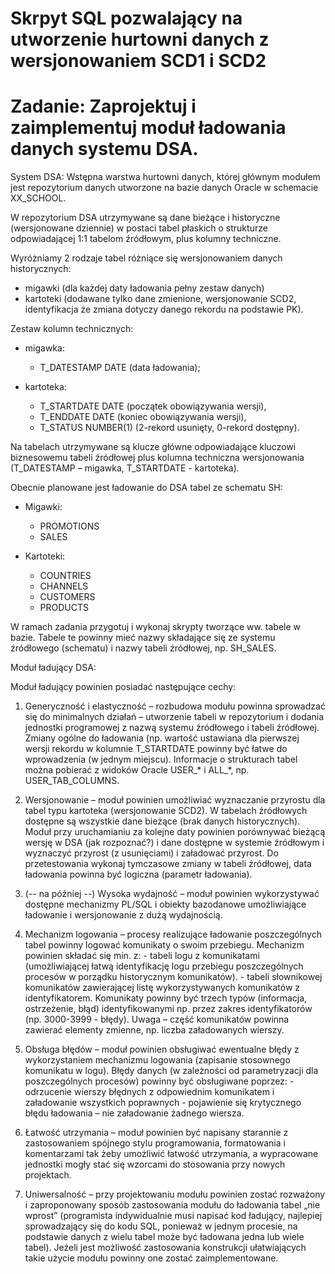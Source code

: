 # Skrpyt SQL pozwalający na utworzenie hurtowni danych z wersjonowaniem SCD1 i SCD2

# Zadanie: Zaprojektuj i zaimplementuj moduł ładowania danych systemu DSA.

System DSA:
Wstępna warstwa hurtowni danych, której głównym modułem jest repozytorium danych utworzone na bazie danych Oracle w schemacie XX_SCHOOL.

W repozytorium DSA utrzymywane są dane bieżące i historyczne (wersjonowane dziennie) w postaci tabel płaskich o strukturze odpowiadającej 1:1 tabelom źródłowym, plus kolumny techniczne. 

Wyróżniamy 2 rodzaje tabel różniące się wersjonowaniem danych historycznych: 
- migawki (dla każdej daty ładowania pełny zestaw danych)
- kartoteki (dodawane tylko dane zmienione, wersjonowanie SCD2, identyfikacja że zmiana dotyczy danego rekordu na podstawie PK). 

Zestaw kolumn technicznych: 
- migawka: 
	- T_DATESTAMP DATE (data ładowania); 

- kartoteka: 
	- T_STARTDATE DATE (początek obowiązywania wersji), 
	- T_ENDDATE DATE (koniec obowiązywania wersji), 
	- T_STATUS NUMBER(1) (2-rekord usunięty, 0-rekord dostępny). 

Na tabelach utrzymywane są klucze główne odpowiadające kluczowi biznesowemu tabeli źródłowej plus kolumna techniczna wersjonowania (T_DATESTAMP – migawka, T_STARTDATE - kartoteka).

Obecnie planowane jest ładowanie do DSA tabel ze schematu SH:

* Migawki:
	- PROMOTIONS
	- SALES

* Kartoteki:
	- COUNTRIES
	- CHANNELS
	- CUSTOMERS
	- PRODUCTS

W ramach zadania przygotuj i wykonaj skrypty tworzące ww. tabele w bazie. Tabele te  powinny mieć nazwy składające się ze systemu źródłowego (schematu) i nazwy tabeli źródłowej, np. SH_SALES.

Moduł ładujący DSA:

Moduł ładujący powinien posiadać następujące cechy:

1. Generyczność i elastyczność – rozbudowa modułu powinna sprowadzać się do minimalnych działań – utworzenie tabeli w repozytorium i dodania jednostki programowej z nazwą systemu źródłowego i tabeli źródłowej. Zmiany ogólne do ładowania (np. wartość ustawiana dla pierwszej wersji rekordu w kolumnie T_STARTDATE powinny być łatwe do wprowadzenia (w jednym miejscu). Informacje o strukturach tabel można pobierać z widoków Oracle USER_* i ALL_*, np. USER_TAB_COLUMNS.

2. Wersjonowanie – moduł powinien umożliwiać wyznaczanie przyrostu dla tabel typu kartoteka (wersjonowanie SCD2). W tabelach źródłowych dostępne są wszystkie dane bieżące (brak danych historycznych). Moduł przy uruchamianiu za kolejne daty powinien porównywać bieżącą wersję w DSA (jak rozpoznać?) i dane dostępne w systemie źródłowym i wyznaczyć przyrost (z usunięciami) i załadować przyrost. Do przetestowania wykonaj tymczasowe zmiany w tabeli źródłowej, data ładowania powinna być logiczna (parametr ładowania).

3. (-- na później --) Wysoka wydajność – moduł powinien wykorzystywać dostępne mechanizmy PL/SQL i obiekty bazodanowe umożliwiające ładowanie i wersjonowanie z dużą wydajnością.

4. Mechanizm logowania – procesy realizujące ładowanie poszczególnych tabel powinny logować komunikaty o swoim przebiegu. Mechanizm powinien składać się min. z:
		- tabeli logu z komunikatami (umożliwiającej łatwą identyfikację logu przebiegu poszczególnych procesów w porządku historycznym komunikatów).
		- tabeli słownikowej komunikatów zawierającej listę wykorzystywanych komunikatów z identyfikatorem. Komunikaty powinny być trzech typów (informacja, ostrzeżenie, błąd) identyfikowanymi np. przez zakres identyfikatorów (np. 3000-3999 - błędy). Uwaga – część komunikatów powinna zawierać elementy zmienne, np. liczba załadowanych wierszy.

5. Obsługa błędów – moduł powinien obsługiwać ewentualne błędy z wykorzystaniem mechanizmu logowania (zapisanie stosownego komunikatu w logu). Błędy danych (w zależności od parametryzacji dla poszczególnych procesów) powinny być obsługiwane poprzez:
		- odrzucenie wierszy błędnych z odpowiednim komunikatem i załadowanie wszystkich poprawnych
		- pojawienie się krytycznego błędu ładowania – nie załadowanie żadnego wiersza.

6. Łatwość utrzymania – moduł powinien być napisany starannie z zastosowaniem spójnego stylu programowania, formatowania i komentarzami tak żeby umożliwić łatwość utrzymania, a wypracowane jednostki mogły stać się wzorcami do stosowania przy nowych projektach.

7. Uniwersalność – przy projektowaniu modułu powinien zostać rozważony i zaproponowany sposób zastosowania modułu do ładowania tabel „nie wprost” (programista indywidualnie musi napisać kod ładujący, najlepiej sprowadzający się do kodu SQL, ponieważ w jednym procesie, na podstawie danych z wielu tabel może być ładowana jedna lub wiele tabel). Jeżeli jest możliwość zastosowania konstrukcji ułatwiających takie użycie modułu powinny one zostać zaimplementowane.





